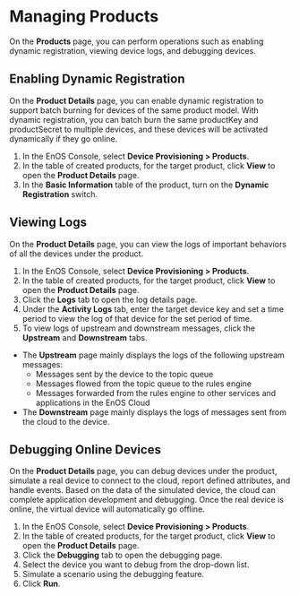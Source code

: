 # Managing Products

On the **Products** page, you can perform operations such as enabling dynamic registration, viewing device logs, and debugging devices.

## Enabling Dynamic Registration

On the **Product Details** page, you can enable dynamic registration to support batch burning for devices of the same product model. With dynamic registration, you can batch burn the same productKey and productSecret to multiple devices, and these devices will be activated dynamically if they go online.

1. In the EnOS Console, select **Device Provisioning > Products**.
2. In the table of created products, for the target product, click **View** to open the **Product Details** page.
3. In the **Basic Information** table of the product, turn on the **Dynamic Registration** switch.

## Viewing Logs

On the **Product Details** page, you can view the logs of important behaviors of all the devices under the product.

1. In the EnOS Console, select **Device Provisioning > Products**.
2. In the table of created products, for the target product, click **View** to open the **Product Details** page.
3. Click the **Logs** tab to open the log details page.
4. Under the **Activity Logs** tab, enter the target device key and set a time period to view the log of that device for the set period of time.
5. To view logs of upstream and downstream messages, click the **Upstream** and **Downstream** tabs.
  - The **Upstream** page mainly displays the logs of the following upstream messages:
    - Messages sent by the device to the topic queue
    - Messages flowed from the topic queue to the rules engine
    - Messages forwarded from the rules engine to other services and applications in the EnOS Cloud
  - The **Downstream** page mainly displays the logs of messages sent from the cloud to the device.
  <!--This requires a list of error codes-->

## Debugging Online Devices

On the **Product Details** page, you can debug devices under the product, simulate a real device to connect to the cloud, report defined attributes, and handle events. Based on the data of the simulated device, the cloud can complete application development and debugging. Once the real device is online, the virtual device will automatically go offline.

1. In the EnOS Console, select **Device Provisioning > Products**.
2. In the table of created products, for the target product, click **View** to open the **Product Details** page.
3. Click the **Debugging** tab to open the debugging page.
4. Select the device you want to debug from the drop-down list.
5. Simulate a scenario using the debugging feature.
6. Click **Run**.

<!--Ask Xu Wei for a list-->
